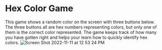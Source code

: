 # Hex Color Game
 This game shows a random color on the screen with three buttons below. The three buttons all are hex numbers representing colors, but only one of them is the correct color represented. The game keeps track of how many you have gotten right and helps your learn how to quickly identify hex colors.
![Screen Shot 2022-11-11 at 12 53 24 PM](https://user-images.githubusercontent.com/68562756/201429063-66dfd2d2-4e67-4110-8142-db6521673d21.png)
